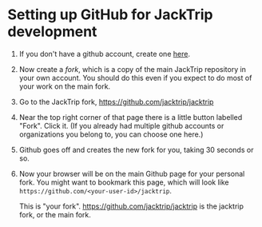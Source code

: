 # Setting up GitHub for JackTrip development

1. If you don't have a github account, create one [here](https://github.com/).

2. Now create a _fork_, which is a copy of the main JackTrip repository in your
   own account.  You should do this even if you expect to do most of your work
   on the main fork.

3.  Go to the JackTrip fork, https://github.com/jacktrip/jacktrip

4. Near the top right corner of that page there is a little button
    labelled "Fork".  Click it.  (If you already had multiple github accounts or
    organizations you belong to, you can choose one here.)

5. Github goes off and creates the new fork for you, taking 30 seconds or so.

6. Now your browser will be on the main Github page for your personal fork.  You
    might want to bookmark this page, which will look like
    `https://github.com/<your-user-id>/jacktrip`.

    This is "your fork".  https://github.com/jacktrip/jacktrip is the jacktrip
    fork, or the main fork.
